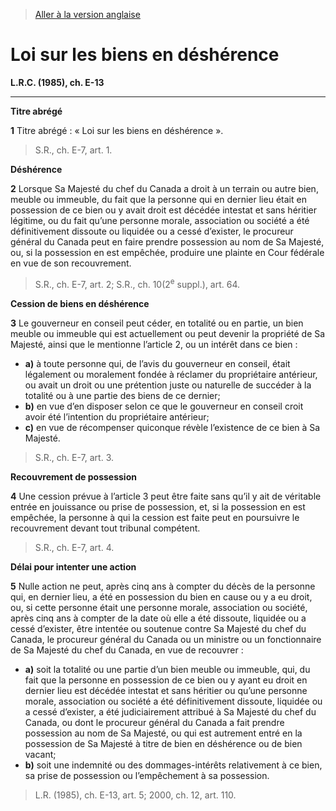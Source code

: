 > [Aller à la version anglaise](/en/Acts/Revised%20Statutes%20of%20Canada/E/E-13.md)

# Loi sur les biens en déshérence

**L.R.C. (1985), ch. E-13**


----------



**Titre abrégé**

**1** Titre abrégé : « Loi sur les biens en déshérence ».
> S.R., ch. E-7, art. 1.





**Déshérence**

**2** Lorsque Sa Majesté du chef du Canada a droit à un terrain ou autre bien, meuble ou immeuble, du fait que la personne qui en dernier lieu était en possession de ce bien ou y avait droit est décédée intestat et sans héritier légitime, ou du fait qu’une personne morale, association ou société a été définitivement dissoute ou liquidée ou a cessé d’exister, le procureur général du Canada peut en faire prendre possession au nom de Sa Majesté, ou, si la possession en est empêchée, produire une plainte en Cour fédérale en vue de son recouvrement.
> S.R., ch. E-7, art. 2; S.R., ch. 10(2<sup>e</sup> suppl.), art. 64.





**Cession de biens en déshérence**

**3** Le gouverneur en conseil peut céder, en totalité ou en partie, un bien meuble ou immeuble qui est actuellement ou peut devenir la propriété de Sa Majesté, ainsi que le mentionne l’article 2, ou un intérêt dans ce bien :
- **a)** à toute personne qui, de l’avis du gouverneur en conseil, était légalement ou moralement fondée à réclamer du propriétaire antérieur, ou avait un droit ou une prétention juste ou naturelle de succéder à la totalité ou à une partie des biens de ce dernier;
- **b)** en vue d’en disposer selon ce que le gouverneur en conseil croit avoir été l’intention du propriétaire antérieur;
- **c)** en vue de récompenser quiconque révèle l’existence de ce bien à Sa Majesté.
> S.R., ch. E-7, art. 3.





**Recouvrement de possession**

**4** Une cession prévue à l’article 3 peut être faite sans qu’il y ait de véritable entrée en jouissance ou prise de possession, et, si la possession en est empêchée, la personne à qui la cession est faite peut en poursuivre le recouvrement devant tout tribunal compétent.
> S.R., ch. E-7, art. 4.





**Délai pour intenter une action**

**5** Nulle action ne peut, après cinq ans à compter du décès de la personne qui, en dernier lieu, a été en possession du bien en cause ou y a eu droit, ou, si cette personne était une personne morale, association ou société, après cinq ans à compter de la date où elle a été dissoute, liquidée ou a cessé d’exister, être intentée ou soutenue contre Sa Majesté du chef du Canada, le procureur général du Canada ou un ministre ou un fonctionnaire de Sa Majesté du chef du Canada, en vue de recouvrer :
- **a)** soit la totalité ou une partie d’un bien meuble ou immeuble, qui, du fait que la personne en possession de ce bien ou y ayant eu droit en dernier lieu est décédée intestat et sans héritier ou qu’une personne morale, association ou société a été définitivement dissoute, liquidée ou a cessé d’exister, a été judiciairement attribué à Sa Majesté du chef du Canada, ou dont le procureur général du Canada a fait prendre possession au nom de Sa Majesté, ou qui est autrement entré en la possession de Sa Majesté à titre de bien en déshérence ou de bien vacant;
- **b)** soit une indemnité ou des dommages-intérêts relativement à ce bien, sa prise de possession ou l’empêchement à sa possession.
> L.R. (1985), ch. E-13, art. 5; 2000, ch. 12, art. 110.



